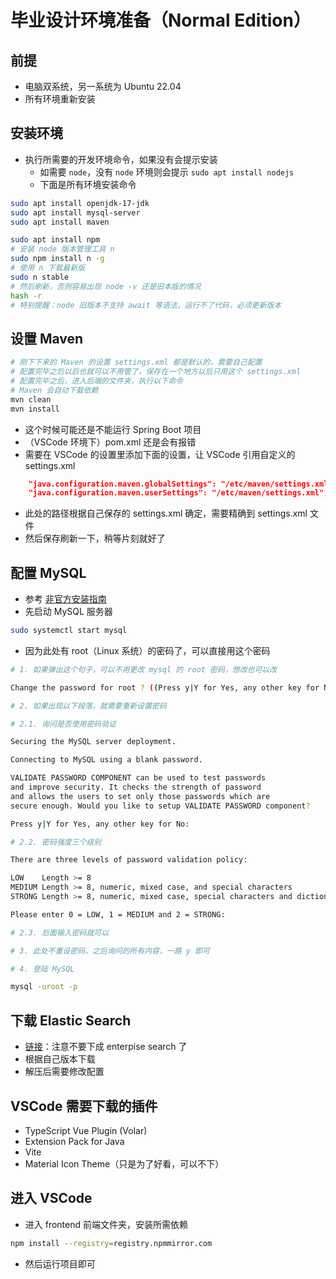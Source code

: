 # 毕业设计环境准备（Normal Edition）

## 前提

- 电脑双系统，另一系统为 Ubuntu 22.04
- 所有环境重新安装

## 安装环境

- 执行所需要的开发环境命令，如果没有会提示安装
  - 如需要 `node`，没有 `node` 环境则会提示 `sudo apt install nodejs`
  - 下面是所有环境安装命令

```bash
sudo apt install openjdk-17-jdk
sudo apt install mysql-server
sudo apt install maven

sudo apt install npm
# 安装 node 版本管理工具 n
sudo npm install n -g
# 使用 n 下载最新版
sudo n stable
# 然后刷新，否则容易出现 node -v 还是旧本版的情况
hash -r
# 特别提醒：node 旧版本不支持 await 等语法，运行不了代码，必须更新版本

```

## 设置 Maven

```bash
# 刚下下来的 Maven 的设置 settings.xml 都是默认的，需要自己配置
# 配置完毕之后以后也就可以不用管了，保存在一个地方以后只用这个 settings.xml
# 配置完毕之后，进入后端的文件夹，执行以下命令
# Maven 会自动下载依赖
mvn clean
mvn install
```

- 这个时候可能还是不能运行 Spring Boot 项目
- （VSCode 环境下）pom.xml 还是会有报错
- 需要在 VSCode 的设置里添加下面的设置，让 VSCode 引用自定义的 settings.xml

```json
    "java.configuration.maven.globalSettings": "/etc/maven/settings.xml",
    "java.configuration.maven.userSettings": "/etc/maven/settings.xml",
```

- 此处的路径根据自己保存的 settings.xml 确定，需要精确到 settings.xml 文件
- 然后保存刷新一下，稍等片刻就好了

## 配置 MySQL

- 参考 [非官方安装指南](https://www.sjkjc.com/mysql/install-on-ubuntu/)
- 先启动 MySQL 服务器

```bash
sudo systemctl start mysql
```

- 因为此处有 root（Linux 系统）的密码了，可以直接用这个密码

```bash
# 1. 如果弹出这个句子，可以不用更改 mysql 的 root 密码，想改也可以改

Change the password for root ? ((Press y|Y for Yes, any other key for No) : n

# 2. 如果出现以下段落，就需要重新设置密码

# 2.1. 询问是否使用密码验证

Securing the MySQL server deployment.

Connecting to MySQL using a blank password.

VALIDATE PASSWORD COMPONENT can be used to test passwords
and improve security. It checks the strength of password
and allows the users to set only those passwords which are
secure enough. Would you like to setup VALIDATE PASSWORD component?

Press y|Y for Yes, any other key for No:

# 2.2. 密码强度三个级别

There are three levels of password validation policy:

LOW    Length >= 8
MEDIUM Length >= 8, numeric, mixed case, and special characters
STRONG Length >= 8, numeric, mixed case, special characters and dictionary                  file

Please enter 0 = LOW, 1 = MEDIUM and 2 = STRONG:

# 2.3. 后面输入密码就可以

# 3. 此处不重设密码，之后询问的所有内容，一路 y 即可

# 4. 登陆 MySQL

mysql -uroot -p
```

## 下载 Elastic Search

- [链接](https://www.elastic.co/cn/downloads/elasticsearch)：注意不要下成 enterpise search 了
- 根据自己版本下载
- 解压后需要修改配置

## VSCode 需要下载的插件

- TypeScript Vue Plugin (Volar)
- Extension Pack for Java
- Vite
- Material Icon Theme（只是为了好看，可以不下）


## 进入 VSCode

- 进入 frontend 前端文件夹，安装所需依赖

```bash
npm install --registry=registry.npmmirror.com
```

- 然后运行项目即可
